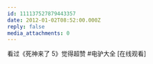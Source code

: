 ```yaml
---
id: 111137527879443357
date: 2012-01-02T08:52:00.000Z
reply: false
media_attachments: 0
---
```


看过《死神来了 5》觉得超赞 #电驴大全 [在线观看] ​​​​

